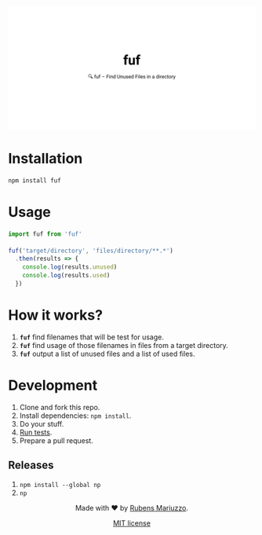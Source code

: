 ![fuf – Find Unused Files in a directory](.github/banner.svg)

# Installation

```bash
npm install fuf
```

# Usage

```js
import fuf from 'fuf'

fuf('target/directory', 'files/directory/**.*')
  .then(results => {
    console.log(results.unused)
    console.log(results.used)
  })
```

# How it works?

 1. **`fuf`** find filenames that will be test for usage.
 2. **`fuf`** find usage of those filenames in files from a target directory.
 3. **`fuf`** output a list of unused files and a list of used files.

# Development

  1. Clone and fork this repo.
  2. Install dependencies: `npm install`.
  3. Do your stuff.
  4. [Run tests](#test).
  5. Prepare a pull request.

## Releases

  1. `npm install --global np`
  2. `np`

<div align=center>

Made with :heart: by [Rubens Mariuzzo](https://github.com/rmariuzzo).

[MIT license](LICENSE)

</div>